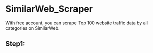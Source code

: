 # SimilarWeb_Scraper
  With free account, you can scrape Top 100 website traffic data by all categories on SimilarWeb.

## Step1:
  
